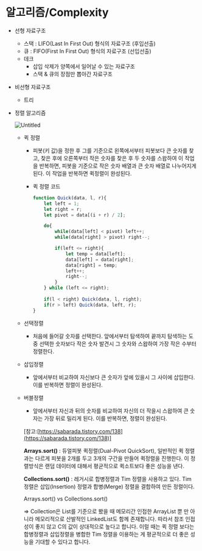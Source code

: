 # 알고리즘/Complexity

- 선형 자료구조
    - 스택 : LIFO(Last In First Out) 형식의 자료구조 (후입선출)
    - 큐 : FIFO(First In First Out) 형식의 자료구조 (선입선출)
    - 데크
        - 삽입 삭제가 양쪽에서 일어날 수 있는 자료구조
        - 스택 & 큐의 장점만 뽑아간 자료구조
- 비선형 자료구조
    - 트리
- 정렬 알고리즘
    
    ![Untitled](https://s3-us-west-2.amazonaws.com/secure.notion-static.com/743a874f-d1a9-4d2b-b0f6-e3f0ad0528d7/Untitled.png)
    
    - 퀵 정렬
        - 피봇(키 값)을 정한 후 그를 기준으로 왼쪽에서부터 피봇보다 큰 숫자를 찾고, 찾은 후에 오른쪽부터 작은 숫자를 찾은 후 두 숫자를 스왑하여 이 작업을 반복하면, 피봇을 기준으로 작은 숫자 배열과 큰 숫자 배열로 나누어지게 된다. 이 작업을 반복하면 퀵정렬이 완성된다.
        - 퀵 정렬 코드
            
            ```jsx
            function Quick(data, l, r){
                let left = 1;
                let right = r;
                let pivot = data[(i + r) / 2];
            
                do{
                    while(data[left] < pivot) left++;
                    while(data[right] > pivot) right--;
            
                    if(left <= right){    
                        let temp = data[left];
                        data[left] = data[right];
                        data[right] = temp;
                        left++;
                        right--;
                    }   
                } while (left <= right);
                
                if(l < right) Quick(data, l, right);
                if(r > left) Quick(data, left, r);
            }
            ```
            
    
    - 선택정렬
        - 처음에 들어갈 숫자를 선택한다. 앞에서부터 탐색하여 끝까지 탐색하는 도중 선택한 숫자보다 작은 숫자 발견시 그 숫자와 스왑하여 가장 작은 수부터 정렬한다.
    - 삽입정렬
        - 앞에서부터 비교하여 자신보다 큰 숫자가 앞에 있을시 그 사이에 삽입한다. 이를 반복하면 정렬이 완성된다.
    - 버블정렬
        - 앞에서부터 자신과 뒤의 숫자를 비교하여 자신의 더 작을시 스왑하여 큰 숫자는 가장 뒤로 밀리게 된다. 이를 반복하면, 정렬이 완성된다.
        
        [참고:[https://sabarada.tistory.com/138](https://sabarada.tistory.com/138)]
        
        **Arrays.sort()** : 듀얼피봇 퀵정렬(Dual-Pivot QuickSort), 일반적인 퀵 정렬과는 다르게 피봇을 2개를 두고 3개의 구간을 만들어 퀵정렬을 진행한다. 이 정렬방식은 랜덤 데이터에 대해서 평균적으로 퀵소트보다 좋은 성능을 낸다.
        
        **Collections.sort()** : 레거시로 합병정렬과 Tim 정렬을 사용하고 있다. Tim 정렬은 삽입(Insertion) 정렬과 합병(Merge) 정렬을 결합하여 만든 정렬이다.
        
        Arrays.sort() vs Collections.sort()
        
        ⇒ Collection은 List를 기준으로 봤을 때 메모리간 인접한 ArrayList 뿐 만 아니라 메모리적으로 산발적인 LinkedList도 함께 존재합니다. 따라서 참조 인접성이 좋지 않고 C의 값이 상대적으로 높다고 합니다. 이럴 때는 퀵 정렬 보다는 합병정렬과 삽입정렬을 병합한 Tim 정렬을 이용하는 게 평균적으로 더 좋은 성능을 기대할 수 있다고 합니다.